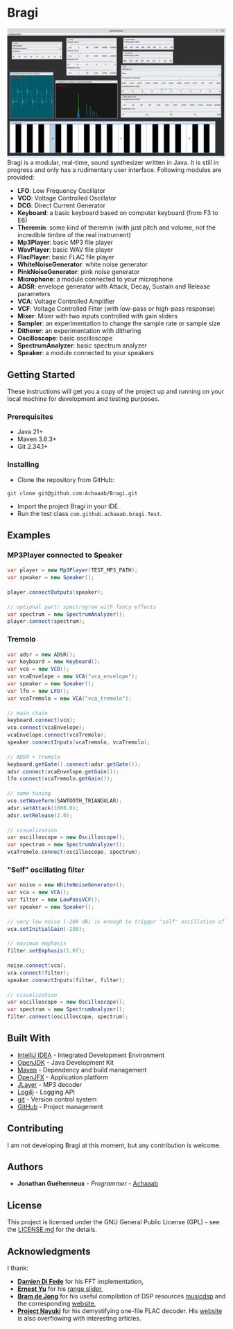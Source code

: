 # Bragi
![Screenshot](src/site/piano.png)
Bragi is a modular, real-time, sound synthesizer written in Java. It is still in progress and only has a rudimentary
user interface. Following modules are provided:
* **LFO**: Low Frequency Oscillator
* **VCO**: Voltage Controlled Oscillator
* **DCG**: Direct Current Generator
* **Keyboard**: a basic keyboard based on computer keyboard (from F3 to E6)
* **Theremin**: some kind of theremin (with just pitch and volume, not the incredible timbre of the real instrument)
* **Mp3Player**: basic MP3 file player
* **WavPlayer**: basic WAV file player
* **FlacPlayer**: basic FLAC file player
* **WhiteNoiseGenerator**: white noise generator
* **PinkNoiseGenerator**: pink noise generator
* **Microphone**: a module connected to your microphone
* **ADSR**: envelope generator with Attack, Decay, Sustain and Release parameters
* **VCA**: Voltage Controlled Amplifier
* **VCF**: Voltage Controlled Filter (with low-pass or high-pass response)
* **Mixer**: Mixer with two inputs controlled with gain sliders
* **Sampler**: an experimentation to change the sample rate or sample size
* **Ditherer**: an experimentation with dithering
* **Oscilloscope**: basic oscilloscope
* **SpectrumAnalyzer**: basic spectrum analyzer
* **Speaker**: a module connected to your speakers
## Getting Started
These instructions will get you a copy of the project up and running on your local machine
for development and testing purposes.
### Prerequisites
* Java 21+
* Maven 3.6.3+
* Git 2.34.1+
### Installing
* Clone the repository from GitHub:
```
git clone git@github.com:Achaaab/Bragi.git
```
* Import the project Bragi in your IDE.
* Run the test class `com.github.achaaab.bragi.Test`.
## Examples
### MP3Player connected to Speaker
```java
var player = new Mp3Player(TEST_MP3_PATH);
var speaker = new Speaker();

player.connectOutputs(speaker);

// optional part: spectrogram with fancy effects
var spectrum = new SpectrumAnalyzer();
player.connect(spectrum);
```
### Tremolo
```java
var adsr = new ADSR();
var keyboard = new Keyboard();
var vco = new VCO();
var vcaEnvelope = new VCA("vca_envelope");
var speaker = new Speaker();
var lfo = new LFO();
var vcaTremolo = new VCA("vca_tremolo");

// main chain
keyboard.connect(vco);
vco.connect(vcaEnvelope);
vcaEnvelope.connect(vcaTremolo);
speaker.connectInputs(vcaTremolo, vcaTremolo);

// ADSR + tremolo
keyboard.getGate().connect(adsr.getGate());
adsr.connect(vcaEnvelope.getGain());
lfo.connect(vcaTremolo.getGain());

// some tuning
vco.setWaveform(SAWTOOTH_TRIANGULAR);
adsr.setAttack(1000.0);
adsr.setRelease(2.0);

// visualization
var oscilloscope = new Oscilloscope();
var spectrum = new SpectrumAnalyzer();
vcaTremolo.connect(oscilloscope, spectrum);
```
### "Self" oscillating filter
```java
var noise = new WhiteNoiseGenerator();
var vca = new VCA();
var filter = new LowPassVCF();
var speaker = new Speaker();

// very low noise (-200 dB) is enough to trigger "self" oscillation of filter
vca.setInitialGain(-200);

// maximum emphasis
filter.setEmphasis(1.0f);

noise.connect(vca);
vca.connect(filter);
speaker.connectInputs(filter, filter);

// visualization
var oscilloscope = new Oscilloscope();
var spectrum = new SpectrumAnalyzer();
filter.connect(oscilloscope, spectrum);
```
## Built With
* [IntelliJ IDEA](https://www.jetbrains.com/idea/) - Integrated Development Environment
* [OpenJDK](https://jdk.java.net/) - Java Development Kit
* [Maven](https://maven.apache.org/) - Dependency and build management
* [OpenJFX](https://openjfx.io/) - Application platform
* [JLayer](http://www.javazoom.net) - MP3 decoder
* [Log4j](https://logging.apache.org/log4j) - Logging API
* [git](https://git-scm.com/) - Version control system
* [GitHub](https://github.com/) - Project management
## Contributing
I am not developing Bragi at this moment, but any contribution is welcome.
## Authors
* **Jonathan Guéhenneux** - *Programmer* - [Achaaab](https://github.com/Achaaab)
## License
This project is licensed under the GNU General Public License (GPL) - see the [LICENSE.md](LICENSE.md) for the details.
## Acknowledgments
I thank:
* [**Damien Di Fede**](https://github.com/ddf) for his FFT implementation,
* [**Ernest Yu**](https://github.com/ernieyu) for his [range slider](https://github.com/ernieyu/Swing-range-slider),
* [**Bram de Jong**](https://github.com/bdejong) for his useful compilation of DSP resources
[musicdsp](https://github.com/bdejong/musicdsp) and the corresponding [website](https://www.musicdsp.org),
* [**Project Nayuki**](https://github.com/nayuki) for his demystifying one-file FLAC decoder.
His [website](https://www.nayuki.io) is also overflowing with interesting articles.
